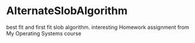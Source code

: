 # AlternateSlobAlgorithm
best fit and first fit slob algorithm. interesting Homework assignment from My Operating Systems course
